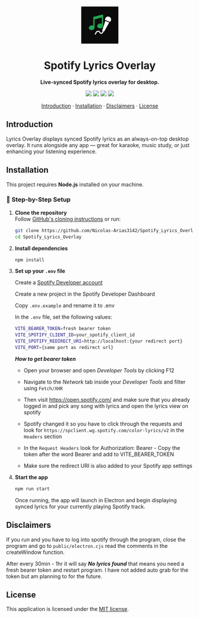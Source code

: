 <p align="center">
  <img src="./src/assets/icon.png" width="100" alt="Lyrics Overlay logo" />
</p>

<h1 align="center">Spotify Lyrics Overlay</h1>
<p align="center"><strong>Live-synced Spotify lyrics overlay for desktop.</strong></p>

<p align="center">
  <img src="https://img.shields.io/badge/status-beta-yellow" />
  <img src="https://img.shields.io/badge/license-MIT-green" />
  <img src="https://img.shields.io/badge/electron-%5E28.0.0-blue" />
  <img src="https://img.shields.io/badge/react-%5E18.0.0-blue" />
</p>

<p align="center">
  <a href="#introduction">Introduction</a> · 
  <a href="#installation">Installation</a> · 
  <a href="#disclaimers">Disclaimers</a> · 
  <a href="#license">License</a> 
</p>

## Introduction

Lyrics Overlay displays synced Spotify lyrics as an always-on-top desktop overlay. It runs alongside any app — great for karaoke, music study, or just enhancing your listening experience.

## Installation

This project requires **Node.js** installed on your machine.

### 🧩 Step-by-Step Setup

1.  **Clone the repository**  
    Follow [GitHub's cloning instructions](https://docs.github.com/en/repositories/creating-and-managing-repositories/cloning-a-repository) or run:
    ```bash
    git clone https://github.com/Nicolas-Arias3142/Spotify_Lyrics_Overlay.git
    cd Spotify_Lyrics_Overlay
    ```
2.  **Install dependencies**
    ```bash
    npm install
    ```
3.  **Set up your `.env` file**

    Create a [Spotify Developer account](https://developer.spotify.com)

    Create a new project in the Spotify Developer Dashboard

    Copy `.env.example` and rename it to .env

    In the `.env` file, set the following values:

    ```bash
    VITE_BEARER_TOKEN=fresh bearer token
    VITE_SPOTIFY_CLIENT_ID=your_spotify_client_id
    VITE_SPOTIFY_REDIRECT_URI=http://localhost:{your redirect port}
    VITE_PORT={same port as redirect url}
    ```

    **_How to get bearer token_**

    - Open your browser and open _Developer Tools_ by clicking F12
    - Navigate to the _Network_ tab inside your _Developer Tools_ and filter using `Fetch/XHR`
    - Then visit https://open.spotify.com/ and make sure that you already logged in and pick any song with lyrics and open the lyrics view on spotify
    - Spotify changed it so you have to click through the requests and look for `https://spclient.wg.spotify.com/color-lyrics/v2` in the `Headers` section
    - In the `Request Headers` look for Authorization: Bearer - Copy the token after the word Bearer and add to VITE_BEARER_TOKEN

    - Make sure the redirect URI is also added to your Spotify app settings

4.  **Start the app**
    ```bash
    npm run start
    ```
    Once running, the app will launch in Electron and begin displaying synced lyrics for your currently playing Spotify track.

## Disclaimers

If you run and you have to log into spotify through the program, close the program and go to `public/electron.cjs` read the comments in the createWindow function.

After every 30min - 1hr it will say **_*No lyrics found*_** that means you need a fresh bearer token and restart program. I have not added auto grab for the token but am planning to for the future.

## License

This application is licensed under the [MIT license](https://github.com/Nicolas-Arias3142/Spotify_Lyrics_Overlay/blob/main/LICENSE).
